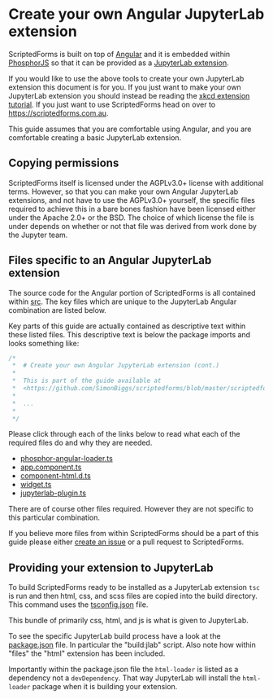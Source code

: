 # Create your own Angular JupyterLab extension

ScriptedForms is built on top of [Angular](https://angular.io) and it is
embedded within [PhosphorJS](http://phosphorjs.github.io/) so that it can be
provided as a [JupyterLab extension](http://jupyterlab.readthedocs.io/en/stable/developer/xkcd_extension_tutorial.html).

If you would like to use the above tools to create your own JupyterLab extension
this document is for you. If you just want to make your own JupyterLab extension
you should instead be reading the [xkcd extension tutorial](http://jupyterlab.readthedocs.io/en/stable/developer/xkcd_extension_tutorial.html).
If you just want to use ScriptedForms head on over to <https://scriptedforms.com.au>.

This guide assumes that you are comfortable using Angular, and you are
comfortable creating a basic JupyterLab extension.

## Copying permissions

ScriptedForms itself is licensed under the AGPLv3.0+ license with additional terms.
However, so that you can make your own Angular JupyterLab extensions, and not
have to use the AGPLv3.0+ yourself, the specific files required to achieve this
in a bare bones fashion have been licensed either under the Apache 2.0+ or the
BSD. The choice of which license the file is under depends on whether or not
that file was derived from work done by the Jupyter team.

## Files specific to an Angular JupyterLab extension

The source code for the Angular portion of ScriptedForms is all contained within
[src](../src). The key files which are unique to the JupyterLab Angular
combination are listed below.

Key parts of this guide are actually contained as descriptive text within these
listed files. This descriptive text is below the package imports and looks something like:

```typescript
/*
 *  # Create your own Angular JupyterLab extension (cont.)
 *
 *  This is part of the guide available at
 *  <https://github.com/SimonBiggs/scriptedforms/blob/master/scriptedforms/docs/create-your-own-angular-jupyterlab-extension.md>
 *
 *  ...
 *
 */
```

Please click through each of the links below to read what each of the required
files do and why they are needed.

* [phosphor-angular-loader.ts](../src/app/phosphor-angular-loader.ts)
* [app.component.ts](../src/app/app.component.ts)
* [component-html.d.ts](../src/component-html.d.ts)
* [widget.ts](../src/app/widget.ts)
* [jupyterlab-plugin.ts](../src/jupyterlab-extension/jupyterlab-plugin.ts)

There are of course other files required. However they are not specific to this
particular combination.

If you believe more files from within ScriptedForms should be a part of this
guide please either [create an issue](https://github.com/SimonBiggs/scriptedforms/issues/new)
or a pull request to ScriptedForms.

## Providing your extension to JupyterLab

To build ScriptedForms ready to be installed as a JupyterLab extension `tsc` is run
and then html, css, and scss files are copied into the build directory. This command
uses the [tsconfig.json](../tsconfig.json) file.

This bundle of primarily css, html, and js is what is given to JupyterLab.

To see the specific JupyterLab build process have a look at the [package.json](../package.json)
file. In particular the "build:jlab" script. Also note how within "files" the "html"
extension has been included.

Importantly within the package.json file the `html-loader` is listed as a dependency
not a `devDependency`. That way JupyterLab will install the `html-loader` package when it is
building your extension.

